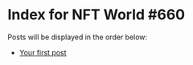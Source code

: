 # Index for NFT World #660
Posts will be displayed in the order below:

- [Your first post](./001-first.md)


